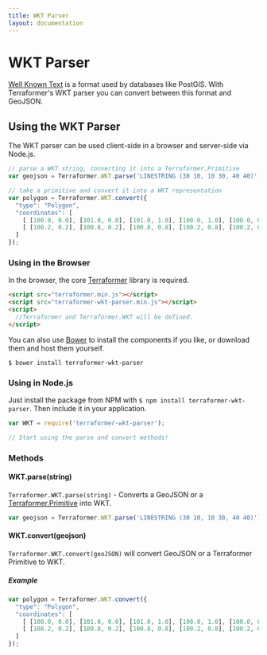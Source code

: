```yaml
---
title: WKT Parser
layout: documentation
---
```


# WKT Parser

<!-- table_of_contents -->

[Well Known Text](http://en.wikipedia.org/wiki/Well-known_text) is a format used by databases like PostGIS. With Terraformer's WKT parser you can convert between this format and GeoJSON.

## Using the WKT Parser

The WKT parser can be used client-side in a browser and server-side via Node.js.

```js
// parse a WKT string, converting it into a Terraformer.Primitive
var geojson = Terraformer.WKT.parse('LINESTRING (30 10, 10 30, 40 40)');

// take a primitive and convert it into a WKT representation
var polygon = Terraformer.WKT.convert({
  "type": "Polygon",
  "coordinates": [
    [ [100.0, 0.0], [101.0, 0.0], [101.0, 1.0], [100.0, 1.0], [100.0, 0.0] ],
    [ [100.2, 0.2], [100.8, 0.2], [100.8, 0.8], [100.2, 0.8], [100.2, 0.2] ]
  ]
});
```

### Using in the Browser

In the browser, the core [Terraformer](http://github.com/esri/terraformer) library is required.

```html
<script src="terraformer.min.js"></script>
<script src="terraformer-wkt-parser.min.js"></script>
<script>
  //Terraformer and Terraformer.WKT will be defined.
</script>
```

You can also use [Bower](http://bower.io/) to install the components if you like, or download them and host them yourself.

```
$ bower install terraformer-wkt-parser
```

### Using in Node.js

Just install the package from NPM with `$ npm install terraformer-wkt-parser`. Then include it in your application.

```js
var WKT = require('terraformer-wkt-parser');

// Start using the parse and convert methods!
```

### Methods

#### WKT.parse(string)

`Terraformer.WKT.parse(string)` - Converts a GeoJSON or a [Terraformer.Primitive](/core/#terraformerprimitive) into WKT.

```js
var geojson = Terraformer.WKT.parse('LINESTRING (30 10, 10 30, 40 40)');
```

#### WKT.convert(geojson)

`Terraformer.WKT.convert(geoJSON)` will convert GeoJSON or a Terraformer Primitive to WKT.

##### Example

```js
var polygon = Terraformer.WKT.convert({
  "type": "Polygon",
  "coordinates": [
    [ [100.0, 0.0], [101.0, 0.0], [101.0, 1.0], [100.0, 1.0], [100.0, 0.0] ],
    [ [100.2, 0.2], [100.8, 0.2], [100.8, 0.8], [100.2, 0.8], [100.2, 0.2] ]
  ]
});
```
